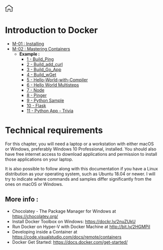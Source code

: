[![Home](../img/home.png)](../README.md) 


# Introduction to Docker 

- [M-01 : Installing](./M-01/README.md)
- [M-02 : Mastering Containers](./M-02/README.md)
    - **Example :** 
        - [1 - Build_Ping](M-02/Example/1_Build_Ping/Dockerfile)
        - [2 - Build_add_curl](M-02/Example/2_Build_add_curl/Dockerfile)
        - [3 - Build_Go_App](M-02/Example/3_Build_Go_App/Dockerfile)
        - [4 - Build_wGet](M-02/Example/4_Build_wGet/Dockerfile)
        - [5 - Hello-World-with-Compiler](M-02/Example/5_Hello-World-with-Compiler/Dockerfile)
        - [6 - Hello World Multisteps](M-02/Example/6_Helo-World-Multisteps/Dockerfile)
        - [7 - Node](M-02/Example/7_Node/Dockerfile)
        - [8 - Pinger](M-02/Example/8_Pinger/Dockerfile)
        - [9 - Python Sample](M-02/Example/9_Python_Sample/Dockerfile)
        - [10 - Flask](M-02/Example/10_Flask/Flask-App/flask.md)
        - [11 - Python App - Trivia ](M-02/Starting-stopping-and-removing-containers.md#python-random-trivia)

    



# Technical requirements
For this chapter, you will need a laptop or a workstation with either macOS or Windows, preferably Windows 10 Professional, installed. You should also have free internet access to download applications and permission to install those applications on your laptop.

It is also possible to follow along with this documentation if you have a Linux distribution as your operating system, such as Ubuntu 18.04 or newer. 
I will try to indicate where commands and samples differ significantly from the ones on macOS or Windows.


## More info :

- Chocolatey - The Package Manager for Windows at https://chocolatey.org/
- Install Docker Toolbox on Windows: https://dockr.ly/2nuZUkU
- Run Docker on Hyper-V with Docker Machine at http://bit.ly/2HGMPiI
- Developing inside a Container at https://code.visualstudio.com/docs/remote/containers
- Docker Get Started: https://docs.docker.com/get-started/
